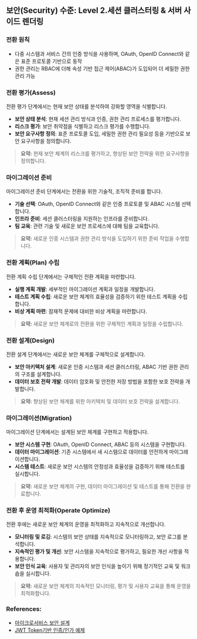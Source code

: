 ## 보안(Security) 수준: Level 2.세션 클러스터링 & 서버 사이드 렌더링

### 전환 원칙
- 다중 시스템과 서비스 간의 인증 방식을 사용하며, OAuth, OpenID Connect와 같은 표준 프로토콜 기반으로 동작 
- 권한 관리는 RBAC에 더해 속성 기반 접근 제어(ABAC)가 도입되어 더 세밀한 권한 관리 가능

### 전환 평가(Assess)
전환 평가 단계에서는 현재 보안 상태를 분석하여 강화할 영역을 식별합니다.
- **보안 상태 분석**: 현재 세션 관리 방식과 인증, 권한 관리 프로세스를 평가합니다.
- **리스크 평가**: 보안 취약점을 식별하고 리스크 평가를 수행합니다.
- **보안 요구사항 정의**: 표준 프로토콜 도입, 세밀한 권한 관리 필요성 등을 기반으로 보안 요구사항을 정의합니다.

> **요약:** 현재 보안 체계의 리스크를 평가하고, 향상된 보안 전략을 위한 요구사항을 정의합니다.

### 마이그레이션 준비
마이그레이션 준비 단계에서는 전환을 위한 기술적, 조직적 준비를 합니다.
- **기술 선택**: OAuth, OpenID Connect와 같은 인증 프로토콜 및 ABAC 시스템 선택합니다.
- **인프라 준비**: 세션 클러스터링을 지원하는 인프라를 준비합니다.
- **팀 교육**: 관련 기술 및 새로운 보안 프로세스에 대해 팀을 교육합니다.

> **요약:** 새로운 인증 시스템과 권한 관리 방식을 도입하기 위한 준비 작업을 수행합니다.

### 전환 계획(Plan) 수립
전환 계획 수립 단계에서는 구체적인 전환 계획을 마련합니다.
- **실행 계획 개발**: 세부적인 마이그레이션 계획과 일정을 개발합니다.
- **테스트 계획 수립**: 새로운 보안 체계의 효율성을 검증하기 위한 테스트 계획을 수립합니다.
- **비상 계획 마련**: 잠재적 문제에 대비한 비상 계획을 마련합니다.

> **요약:** 새로운 보안 체계로의 전환을 위한 구체적인 계획과 일정을 수립합니다.

### 전환 설계(Design)
전환 설계 단계에서는 새로운 보안 체계를 구체적으로 설계합니다.
- **보안 아키텍처 설계**: 새로운 인증 시스템과 세션 클러스터링, ABAC 기반 권한 관리의 구조를 설계합니다.
- **데이터 보호 전략 개발**: 데이터 암호화 및 안전한 저장 방법을 포함한 보호 전략을 개발합니다.

> **요약:** 향상된 보안 체계를 위한 아키텍처 및 데이터 보호 전략을 설계합니다.

### 마이그레이션(Migration)
마이그레이션 단계에서는 설계된 보안 체계를 구현하고 적용합니다.
- **보안 시스템 구현**: OAuth, OpenID Connect, ABAC 등의 시스템을 구현합니다.
- **데이터 마이그레이션**: 기존 시스템에서 새 시스템으로 데이터를 안전하게 마이그레이션합니다.
- **시스템 테스트**: 새로운 보안 시스템의 안정성과 효율성을 검증하기 위해 테스트를 실시합니다.

> **요약:** 새로운 보안 체계의 구현, 데이터 마이그레이션 및 테스트를 통해 전환을 완료합니다.

### 전환 후 운영 최적화(Operate Optimize)
전환 후에는 새로운 보안 체계의 운영을 최적화하고 지속적으로 개선합니다.
- **모니터링 및 로깅**: 시스템의 보안 상태를 지속적으로 모니터링하고, 보안 로그를 분석합니다.
- **지속적인 평가 및 개선**: 보안 시스템을 지속적으로 평가하고, 필요한 개선 사항을 적용합니다.
- **보안 인식 교육**: 사용자 및 관리자의 보안 인식을 높이기 위해 정기적인 교육 및 워크숍을 실시합니다.

> **요약:** 새로운 보안 체계의 지속적인 모니터링, 평가 및 사용자 교육을 통해 운영을 최적화합니다.

### References:
- <a href="https://www.msaschool.io/operation/design/design-seven/" target="_blank">마이크로서비스 보안 설계</a>
- <a href="https://intro-kor.msaez.io/development/oauth2with-keycloak/" target="_blank">JWT Token기반 인증/인가 예제</a>